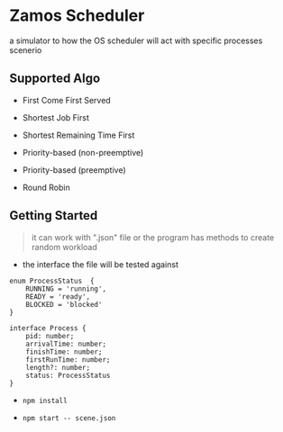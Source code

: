 # Zamos Scheduler

a simulator to how the OS scheduler will act with specific processes scenerio 

## Supported Algo

- First Come First Served
	
- Shortest Job First
	
- Shortest Remaining Time First
	
- Priority-based (non-preemptive)
	
- Priority-based (preemptive)
	
- Round Robin

## Getting Started

> it can work with ".json" file or the program has methods to create random workload
- the interface the file will be tested against
```
enum ProcessStatus  {
    RUNNING = 'running',
    READY = 'ready',
    BLOCKED = 'blocked'
}

interface Process {
    pid: number;
    arrivalTime: number;
    finishTime: number;
    firstRunTime: number;
    length?: number;
    status: ProcessStatus
}

```
- `npm install`

- `npm start -- scene.json` 
